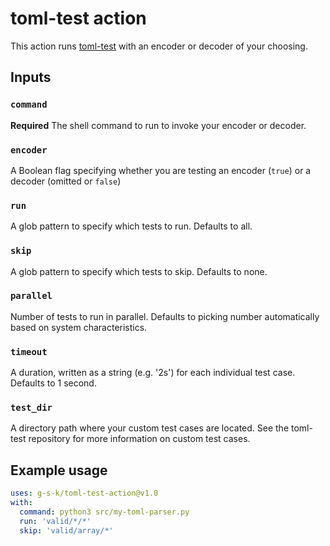 # toml-test action

This action runs [toml-test](https://github.com/BurntSushi/toml-test) with
an encoder or decoder of your choosing.

## Inputs

### `command`

**Required** The shell command to run to invoke your encoder or decoder.

### `encoder`

A Boolean flag specifying whether you are testing an encoder (`true`) or
a decoder (omitted or `false`)

### `run`

A glob pattern to specify which tests to run. Defaults to all.

### `skip`

A glob pattern to specify which tests to skip. Defaults to none.

### `parallel`

Number of tests to run in parallel. Defaults to picking number automatically
based on system characteristics.

### `timeout`

A duration, written as a string (e.g. '2s') for each individual test case.
Defaults to 1 second.

### `test_dir`

A directory path where your custom test cases are located. See the toml-test
repository for more information on custom test cases.

## Example usage

```yaml
uses: g-s-k/toml-test-action@v1.0
with:
  command: python3 src/my-toml-parser.py
  run: 'valid/*/*'
  skip: 'valid/array/*'
```
